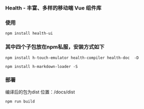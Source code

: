 ### Health - 丰富、多样的移动端 Vue 组件库

### 使用
```shell
npm install health-ui
```

### 其中四个子包放在npm私服，安装方式如下

```shell
npm install h-touch-emulator health-compiler health-doc  -D

npm install h-markdown-loader -S
```

### 部署

编译后的包为dist 位置：/docs/dist

```shell
npm run build
```




